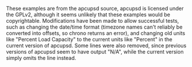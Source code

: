 These examples are from the apcupsd source, apcupsd is licensed under the GPLv2, although it seems unlikely that these examples would be
copyrightable. Modifications have been made to allow successful tests, such as changing the date/time format (timezone names can't reliably be
converted into offsets, so chrono returns an error), and changing old units like "Percent Load Capacity" to the current units like "Percent" in the
current version of apcupsd. Some lines were also removed, since previous versions of apcupsd seem to have output "N/A", while the current version
simply omits the line instead.
